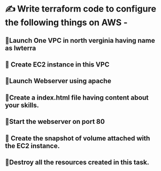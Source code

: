 # ✍️ Write terraform code to configure the following things on AWS - 

## 📍Launch One VPC in north verginia having name as lwterra
## 📍 Create EC2 instance in this VPC
## 📍Launch Webserver using apache 
## 📍Create a index.html file having content about your skills. 
## 📍Start the webserver on port 80
## 📍 Create the snapshot of volume attached with the EC2 instance. 
## 📍Destroy all the resources created in this task. 



